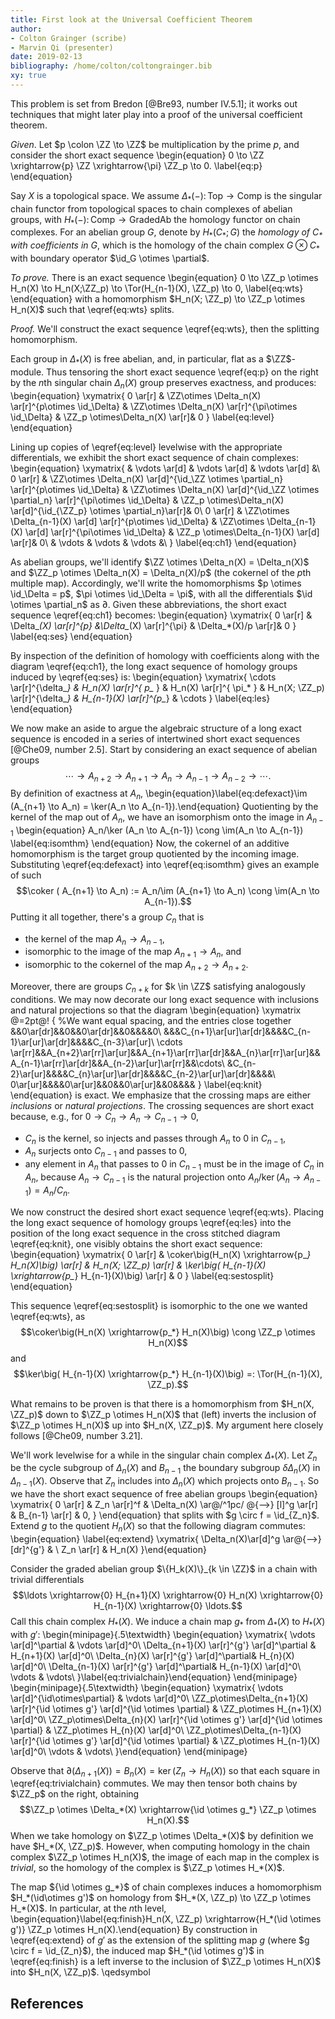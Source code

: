 ```yaml
---
title: First look at the Universal Coefficient Theorem
author: 
- Colton Grainger (scribe)
- Marvin Qi (presenter)
date: 2019-02-13
bibliography: /home/colton/coltongrainger.bib
xy: true
---
```


This problem is set from Bredon [@Bre93, number IV.5.1]; it works out techniques that might later play into a proof of the universal coefficient theorem.

*Given*. Let $p \colon \ZZ \to \ZZ$ be multiplication by the prime $p$, and consider the short exact sequence 
\begin{equation}
0 \to \ZZ \xrightarrow{p} \ZZ \xrightarrow{\pi} \ZZ_p \to 0.
\label{eq:p}
\end{equation}

Say $X$ is a topological space. We assume $\Delta_*(-) \colon \mathsf{Top} \to \mathsf{Comp}$ is the singular chain functor from topological spaces to chain complexes of abelian groups, with $H_*(-) \colon \mathsf{Comp} \to \mathsf{GradedAb}$ the homology functor on chain complexes. For an abelian group $G$, denote by $H_*(C_*; G)$ the *homology of $C_*$ with coefficients in $G$*, which is the homology of the chain complex $G \otimes C_*$ with boundary operator $\id_G \otimes \partial$. 

*To prove.* There is an exact sequence 
\begin{equation}
0 \to \ZZ_p \otimes H_n(X) \to H_n(X;\ZZ_p) \to \Tor(H_{n-1}(X), \ZZ_p) \to 0,
\label{eq:wts}
\end{equation}
with a homomorphism $H_n(X; \ZZ_p) \to \ZZ_p \otimes H_n(X)$ such that \eqref{eq:wts} splits. 

*Proof.* We'll construct the exact sequence \eqref{eq:wts}, then the splitting homomorphism. 

Each group in $\Delta_*(X)$ is free abelian, and, in particular, flat as a $\ZZ$-module. Thus tensoring the short exact sequence \eqref{eq:p} on the right by the $n$th singular chain $\Delta_n(X)$ group preserves exactness, and produces:
\begin{equation}
\xymatrix{
0 \ar[r] & \ZZ\otimes \Delta_n(X) \ar[r]^{p\otimes \id_\Delta} & \ZZ\otimes \Delta_n(X) \ar[r]^{\pi\otimes \id_\Delta} & \ZZ_p \otimes\Delta_n(X) \ar[r]&  0
}
\label{eq:level}
\end{equation}

Lining up copies of \eqref{eq:level} levelwise with the appropriate differentials, we exhibit the short exact sequence of chain complexes:
\begin{equation}
\xymatrix{
& \vdots \ar[d] & \vdots \ar[d] & \vdots \ar[d] &\\
0 \ar[r] & \ZZ\otimes \Delta_n(X) \ar[d]^{\id_\ZZ \otimes \partial_n} \ar[r]^{p\otimes \id_\Delta} & \ZZ\otimes \Delta_n(X) \ar[d]^{\id_\ZZ \otimes \partial_n} \ar[r]^{\pi\otimes \id_\Delta} & \ZZ_p \otimes\Delta_n(X) \ar[d]^{\id_{\ZZ_p} \otimes \partial_n}\ar[r]&  0\\
0 \ar[r] & \ZZ\otimes \Delta_{n-1}(X) \ar[d] \ar[r]^{p\otimes \id_\Delta}  & \ZZ\otimes \Delta_{n-1}(X) \ar[d] \ar[r]^{\pi\otimes \id_\Delta} & \ZZ_p \otimes\Delta_{n-1}(X) \ar[d] \ar[r]&  0\\
& \vdots & \vdots & \vdots  &\\
}
\label{eq:ch1}
\end{equation}

As abelian groups, we'll identify $\ZZ \otimes \Delta_n(X) = \Delta_n(X)$ and $\ZZ_p \otimes \Delta_n(X) = \Delta_n(X)/p$ (the cokernel of the $p$th multiple map). Accordingly, we'll write the homomorphisms $p \otimes \id_\Delta = p$, $\pi \otimes \id_\Delta = \pi$, with all the differentials $\id \otimes \partial_n$ as $\partial$. Given these abbreviations, the short exact sequence \eqref{eq:ch1} becomes:
\begin{equation}
\xymatrix{
0 \ar[r] & \Delta_*(X) \ar[r]^{p} &\Delta_*(X) \ar[r]^{\pi} & \Delta_*(X)/p \ar[r]&  0
}
\label{eq:ses}
\end{equation}

By inspection of the definition of homology with coefficients along with the diagram \eqref{eq:ch1}, the long exact sequence of homology groups induced by \eqref{eq:ses} is:
\begin{equation}
\xymatrix{
\cdots \ar[r]^{\delta_*} & H_n(X) \ar[r]^{ p_* } & H_n(X) \ar[r]^{ \pi_* } & H_n(X; \ZZ_p) \ar[r]^{\delta_*} & H_{n-1}(X) \ar[r]^{p_*} & \cdots
}
\label{eq:les}
\end{equation}

We now make an aside to argue the algebraic structure of a long exact sequence is encoded in a series of intertwined short exact sequences [@Che09, number 2.5]. Start by considering an exact sequence of abelian groups $$\cdots \to A_{n+2} \to A_{n+1} \to A_{n} \to A_{n-1} \to A_{n-2} \to \cdots.$$
By definition of exactness at $A_n$, \begin{equation}\label{eq:defexact}\im (A_{n+1} \to A_n) = \ker(A_n \to A_{n-1}).\end{equation} 
Quotienting by the kernel of the map out of $A_n$, we have an isomorphism onto the image in $A_{n-1}$
\begin{equation}
A_n/\ker (A_n \to A_{n-1}) \cong \im(A_n \to A_{n-1}) 
\label{eq:isomthm}
\end{equation}
Now, the cokernel of an additive homomorphism is the target group quotiented by the incoming image. Substituting \eqref{eq:defexact} into \eqref{eq:isomthm} gives an example of such
$$\coker ( A_{n+1} \to A_n) := A_n/\im (A_{n+1} \to A_n) \cong \im(A_n \to A_{n-1}).$$
Putting it all together, there's a group $C_n$ that is 

- the kernel of the map $A_n \to A_{n-1}$,
- isomorphic to the image of the map $A_{n+1} \to A_n$, and
- isomorphic to the cokernel of the map $A_{n+2} \to A_{n+2}$.

Moreover, there are groups $C_{n+k}$ for $k \in \ZZ$ satisfying analogously conditions. We may now decorate our long exact sequence with inclusions and natural projections so that the diagram
\begin{equation}
\xymatrix @=2pt@! { %We want equal spacing, and the entries close together
&&0\ar[dr]&&0&&0\ar[dr]&&0&&&&0\\
&&&C_{n+1}\ar[ur]\ar[dr]&&&&C_{n-1}\ar[ur]\ar[dr]&&&&C_{n-3}\ar[ur]\\
\cdots \ar[rr]&&A_{n+2}\ar[rr]\ar[ur]&&A_{n+1}\ar[rr]\ar[dr]&&A_{n}\ar[rr]\ar[ur]&&A_{n-1}\ar[rr]\ar[dr]&&A_{n-2}\ar[ur]\ar[rr]&&\cdots\\
&C_{n-2}\ar[ur]&&&&C_{n}\ar[ur]\ar[dr]&&&&C_{n-2}\ar[ur]\ar[dr]&&&&\\
0\ar[ur]&&&&0\ar[ur]&&0&&0\ar[ur]&&0&&&&
}
\label{eq:knit}
\end{equation}
is exact. We emphasize that the crossing maps are either *inclusions* or *natural projections*. The crossing sequences are short exact because, e.g., for $0 \to C_n \to A_n \to C_{n-1} \to 0$,

- $C_n$ is the kernel, so injects and passes through $A_n$ to $0$ in $C_{n-1}$,
- $A_n$ surjects onto $C_{n-1}$ and passes to $0$,
- any element in $A_n$ that passes to $0$ in $C_{n-1}$ must be in the image of $C_n$ in $A_n$, because $A_n \to C_{n-1}$ is the natural projection onto $A_n / \ker(A_n \to A_{n-1}) = A_n /C_n$.

We now construct the desired short exact sequence \eqref{eq:wts}. Placing the long exact sequence of homology groups \eqref{eq:les} into the position of the long exact sequence in the cross stitched diagram \eqref{eq:knit}, one visibly obtains the short exact sequence:
\begin{equation}
\xymatrix{
0 \ar[r] & \coker\big(H_n(X) \xrightarrow{p_*} H_n(X)\big) \ar[r]  & H_n(X; \ZZ_p) \ar[r] & \ker\big( H_{n-1}(X) \xrightarrow{p_*} H_{n-1}(X)\big) \ar[r] & 0
}
\label{eq:sestosplit}
\end{equation}

This sequence \eqref{eq:sestosplit} is isomorphic to the one we wanted \eqref{eq:wts}, as $$\coker\big(H_n(X) \xrightarrow{p_*} H_n(X)\big) \cong \ZZ_p \otimes H_n(X)$$ and $$\ker\big( H_{n-1}(X) \xrightarrow{p_*} H_{n-1}(X)\big) =: \Tor(H_{n-1}(X), \ZZ_p).$$

What remains to be proven is that there is a homomorphism from $H_n(X, \ZZ_p)$ down to $\ZZ_p \otimes H_n(X)$ that (left) inverts the inclusion of $\ZZ_p \otimes H_n(X)$ up into $H_n(X, \ZZ_p)$. My argument here closely follows [@Che09, number 3.21].

We'll work levelwise for a while in the singular chain complex $\Delta_*(X)$. Let $Z_n$ be the cycle subgroup of $\Delta_n(X)$ and $B_{n-1}$ the boundary subgroup $\delta \Delta_n(X)$ in $\Delta_{n-1}(X)$. Observe that $Z_n$ includes into $\Delta_n(X)$ which projects onto $B_{n-1}$. So we have the short exact sequence of free abelian groups
\begin{equation}
\xymatrix{
0 \ar[r] & Z_n \ar[r]^f & \Delta_n(X) \ar@/^1pc/ @{-->} [l]^g \ar[r] & B_{n-1} \ar[r] & 0,
}
\end{equation}
that splits with $g \circ f = \id_{Z_n}$. Extend $g$ to the quotient $H_n(X)$ so that the following diagram commutes:
\begin{equation}
\label{eq:extend}
\xymatrix{
\Delta_n(X)\ar[d]^g \ar@{-->}[dr]^{g'} & \\
Z_n \ar[r] & H_n(X)
}\end{equation}

Consider the graded abelian group $\{H_k(X)\}_{k \in \ZZ}$ in a chain with trivial differentials 
$$\ldots \xrightarrow{0} H_{n+1}(X) \xrightarrow{0} H_n(X) \xrightarrow{0} H_{n-1}(X) \xrightarrow{0} \ldots.$$ Call this chain complex $H_*(X)$. We induce a chain map $g_*$ from $\Delta_*(X)$ to $H_*(X)$ with $g'$:
\begin{minipage}{.5\textwidth}
\begin{equation}
\xymatrix{
\vdots \ar[d]^\partial & \vdots \ar[d]^0\\
\Delta_{n+1}(X) \ar[r]^{g'} \ar[d]^\partial & H_{n+1}(X) \ar[d]^0\\
\Delta_{n}(X) \ar[r]^{g'} \ar[d]^\partial& H_{n}(X) \ar[d]^0\\
\Delta_{n-1}(X) \ar[r]^{g'} \ar[d]^\partial& H_{n-1}(X) \ar[d]^0\\
\vdots & \vdots\\
}\label{eq:trivialchain}\end{equation}
\end{minipage}
\begin{minipage}{.5\textwidth}
\begin{equation}
\xymatrix{
\vdots \ar[d]^{\id\otimes\partial} & \vdots \ar[d]^0\\
\ZZ_p\otimes\Delta_{n+1}(X) \ar[r]^{\id \otimes g'} \ar[d]^{\id \otimes \partial} & \ZZ_p\otimes H_{n+1}(X) \ar[d]^0\\
\ZZ_p\otimes\Delta_{n}(X)   \ar[r]^{\id \otimes g'} \ar[d]^{\id \otimes \partial} & \ZZ_p\otimes H_{n}(X)   \ar[d]^0\\
\ZZ_p\otimes\Delta_{n-1}(X) \ar[r]^{\id \otimes g'} \ar[d]^{\id \otimes \partial} & \ZZ_p\otimes H_{n-1}(X) \ar[d]^0\\
\vdots & \vdots\\
}\end{equation}
\end{minipage}

Observe that $\partial(\Delta_{n+1}(X)) = B_n(X) = \ker\left(Z_n \to H_n(X)\right)$ so that each square in \eqref{eq:trivialchain} commutes. We may then tensor both chains by $\ZZ_p$ on the right, obtaining $$\ZZ_p \otimes \Delta_*(X) \xrightarrow{\id \otimes g_*} \ZZ_p \otimes H_n(X).$$ When we take homology on $\ZZ_p \otimes \Delta_*(X)$ by definition we have $H_*(X, \ZZ_p)$. However, when computing homology in the chain complex $\ZZ_p \otimes H_n(X)$, the image of each map in the complex is *trivial*, so the homology of the complex is $\ZZ_p \otimes H_*(X)$. 

The map ${\id \otimes g_*}$ of chain complexes induces a homomorphism $H_*(\id\otimes g')$ on homology from $H_*(X, \ZZ_p) \to \ZZ_p \otimes H_*(X)$. In particular, at the $n$th level, \begin{equation}\label{eq:finish}H_n(X, \ZZ_p) \xrightarrow{H_*(\id \otimes g')} \ZZ_p \otimes H_n(X).\end{equation} By construction in \eqref{eq:extend} of $g'$ as the extension of the splitting map $g$ (where $g \circ f = \id_{Z_n}$), the induced map $H_*(\id \otimes g')$ in \eqref{eq:finish} is a left inverse to the inclusion of $\ZZ_p \otimes H_n(X)$ into $H_n(X, \ZZ_p)$. \qedsymbol


## References
